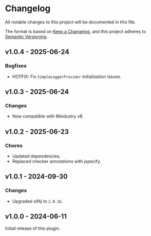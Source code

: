 # Changelog

All notable changes to this project will be documented in this file.

The format is based on [Keep a Changelog](http://keepachangelog.com/),
and this project adheres to [Semantic Versioning](http://semver.org/).

## v1.0.4 - 2025-06-24

### Bugfixes

- HOTFIX: Fix `SimpleLoggerProvider` initialization issues.

## v1.0.3 - 2025-06-24

### Changes

- Now compatible with Mindustry v8.

## v1.0.2 - 2025-06-23

### Chores

- Updated dependencies.
- Replaced checker annotations with jspecify.

## v1.0.1 - 2024-09-30

### Changes

- Upgraded slf4j to `2.0.16`.

## v1.0.0 - 2024-06-11

Initial release of this plugin.
